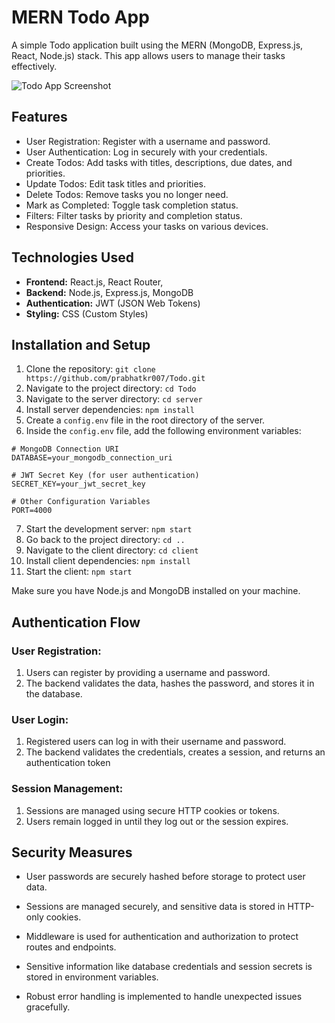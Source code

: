 # MERN Todo App

A simple Todo application built using the MERN (MongoDB, Express.js, React, Node.js) stack. This app allows users to manage their tasks effectively.

![Todo App Screenshot](https://i.imgur.com/Zibn8eW.png)

## Features

- User Registration: Register with a username and password.
- User Authentication: Log in securely with your credentials.
- Create Todos: Add tasks with titles, descriptions, due dates, and priorities.
- Update Todos: Edit task titles and priorities.
- Delete Todos: Remove tasks you no longer need.
- Mark as Completed: Toggle task completion status.
- Filters: Filter tasks by priority and completion status.
- Responsive Design: Access your tasks on various devices.

## Technologies Used

- **Frontend:** React.js, React Router,
- **Backend:** Node.js, Express.js, MongoDB
- **Authentication:** JWT (JSON Web Tokens)
- **Styling:** CSS (Custom Styles)

## Installation and Setup

1. Clone the repository: `git clone https://github.com/prabhatkr007/Todo.git`
2. Navigate to the project directory: `cd Todo`
3. Navigate to the server directory: `cd server`
4. Install server dependencies: `npm install`
5. Create a `config.env` file in the root directory of the server.
6. Inside the `config.env` file, add the following environment variables:

```
# MongoDB Connection URI
DATABASE=your_mongodb_connection_uri

# JWT Secret Key (for user authentication)
SECRET_KEY=your_jwt_secret_key

# Other Configuration Variables
PORT=4000
```

7. Start the development server: `npm start`
8. Go back to the project directory: `cd ..`
9. Navigate to the client directory: `cd client`
10. Install client dependencies: `npm install`
11. Start the client: `npm start`

Make sure you have Node.js and MongoDB installed on your machine.

## Authentication Flow

### User Registration:

1. Users can register by providing a username and password.
2. The backend validates the data, hashes the password, and stores it in the database.

### User Login:

1. Registered users can log in with their username and password.
2. The backend validates the credentials, creates a session, and returns an authentication token 

### Session Management:

1. Sessions are managed using secure HTTP cookies or tokens.
2. Users remain logged in until they log out or the session expires.

## Security Measures


- User passwords are securely hashed before storage to protect user data.



- Sessions are managed securely, and sensitive data is stored in HTTP-only cookies.



- Middleware is used for authentication and authorization to protect routes and endpoints.


- Sensitive information like database credentials and session secrets is stored in environment variables.


- Robust error handling is implemented to handle unexpected issues gracefully.
